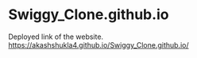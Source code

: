 # Swiggy_Clone.github.io
Deployed link of the website. https://akashshukla4.github.io/Swiggy_Clone.github.io/
